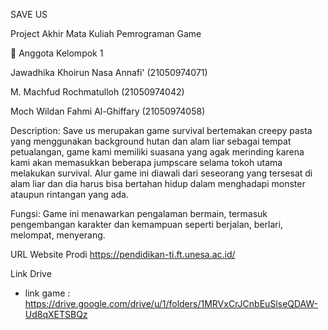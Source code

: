 SAVE US

Project Akhir Mata Kuliah Pemrograman Game


👋 Anggota Kelompok 1

Jawadhika Khoirun Nasa Annafi' (21050974071)

M. Machfud Rochmatulloh (21050974042)

Moch Wildan Fahmi Al-Ghiffary (21050974058)


Description: Save us merupakan game survival bertemakan creepy pasta yang menggunakan background hutan dan alam liar sebagai tempat petualangan, game kami memiliki suasana yang agak merinding karena kami akan memasukkan beberapa jumpscare selama tokoh utama melakukan survival. Alur game ini diawali dari seseorang yang tersesat di alam liar dan dia harus bisa bertahan hidup dalam menghadapi monster ataupun rintangan yang ada.

Fungsi: Game ini menawarkan pengalaman bermain, termasuk pengembangan karakter dan kemampuan seperti berjalan, berlari, melompat, menyerang.

 URL Website Prodi
https://pendidikan-ti.ft.unesa.ac.id/

Link Drive
- link game : https://drive.google.com/drive/u/1/folders/1MRVxCrJCnbEuSlseQDAW-Ud8qXETSBQz
